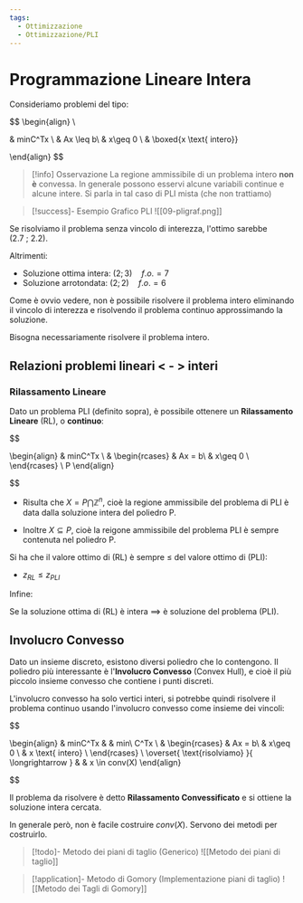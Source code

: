 ```yaml
---
tags:
  - Ottimizzazione
  - Ottimizzazione/PLI
---
```

# Programmazione Lineare Intera

Consideriamo problemi del tipo:

$$
\begin{align} \\

& minC^Tx  \\
& Ax \leq b\\
& x\geq 0 \\
& \boxed{x \text{ intero}}


\end{align}
$$


> [!info] Osservazione
> La regione ammissibile di un problema intero **non è** convessa.
> In generale possono esservi alcune variabili continue e alcune intere. Si parla in tal caso di PLI mista (che non trattiamo)


> [!success]- Esempio Grafico PLI
> ![[09-pligraf.png]]

Se risolviamo il problema senza vincolo di interezza, l'ottimo sarebbe $(2.7\ ;\ 2.2)$.

Altrimenti: 

- Soluzione ottima intera: $(2;3)\quad f.o.=7$
- Soluzione arrotondata: $(2;2)\quad f.o.=6$

Come è ovvio vedere, non è possibile risolvere il problema intero eliminando il vincolo di interezza e risolvendo il problema continuo approssimando la soluzione.

Bisogna necessariamente risolvere il problema intero.

## Relazioni problemi lineari < - > interi

### Rilassamento Lineare

Dato un problema PLI (definito sopra), è possibile ottenere un **Rilassamento Lineare** (RL), o **continuo**:

$$

\begin{align}
& minC^Tx  \\
& \begin{rcases}
& Ax = b\\
& x\geq 0 \\
\end{rcases} \ P
\end{align}

$$

- Risulta che $X=P\bigcap \mathbb{Z}^n$, cioè la regione ammissibile del problema di PLI è data dalla soluzione intera del poliedro P.

- Inoltre $X\subseteq P$, cioè la reigone ammissibile del problema PLI è sempre contenuta nel poliedro P.


Si ha che il valore ottimo di (RL) è sempre $\leq$ del valore ottimo di (PLI):

- $z_{RL}\leq z_{PLI}$

Infine:

Se la soluzione ottima di (RL) è intera $\implies$ è soluzione del problema (PLI).

## Involucro Convesso

Dato un insieme discreto, esistono diversi poliedro che lo contengono. Il poliedro più interessante è l'**Involucro Convesso** (Convex Hull), e cioè il più piccolo insieme convesso che contiene i punti discreti.

L'involucro convesso ha solo vertici interi, si potrebbe quindi risolvere il problema continuo usando l'involucro convesso come insieme dei vincoli:

$$

\begin{align}
& minC^Tx & & min\ C^Tx \\ 
& \begin{rcases}
& Ax = b\\
& x\geq 0 \\
& x \text{ intero} \\
\end{rcases} \ \overset{ \text{risolviamo} }{ \longrightarrow } & & x \in conv(X)
\end{align}

$$

Il problema da risolvere è detto **Rilassamento Convessificato** e si ottiene la soluzione intera cercata.

In generale però, non è facile costruire $conv(X)$. Servono dei metodi per costruirlo.


> [!todo]- Metodo dei piani di taglio (Generico)
> ![[Metodo dei piani di taglio]]


> [!application]- Metodo di Gomory (Implementazione piani di taglio)
> ![[Metodo dei Tagli di Gomory]]
